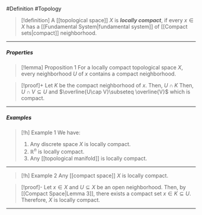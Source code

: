 #Definition #Topology 

> [!definition]
> A [[topological space]] $X$ is ***locally compact***, if every $x\in X$ has a [[Fundamental System|fundamental system]] of [[Compact sets|compact]] neighborhood.
---
##### Properties
> [!lemma] Proposition 1
> For a locally compact topological space $X$, every neighborhood $U$ of $x$ contains a compact neighborhood.

> [!proof]+
> Let $K$ be the compact neighborhood of $x$. Then, $U\cap K$
> Then, $U\cap V\subseteq U$ and $\overline{U\cap V}\subseteq \overline{V}$ which is compact.
---
##### Examples
> [!h] Example 1
> We have: 
> 1. Any discrete space $X$ is locally compact.
> 2. $\mathbb{R}^n$ is locally compact.
> 3. Any [[topological manifold]] is locally compact.
---
> [!h] Example 2
> Any [[compact space]] $X$ is locally compact.

> [!proof]-
> Let $x\in X$ and $U\subseteq X$ be an open neighborhood. Then, by [[Compact Space|Lemma 3]], there exists a compact set $x\in K\subseteq U$. Therefore, $X$ is locally compact.
---